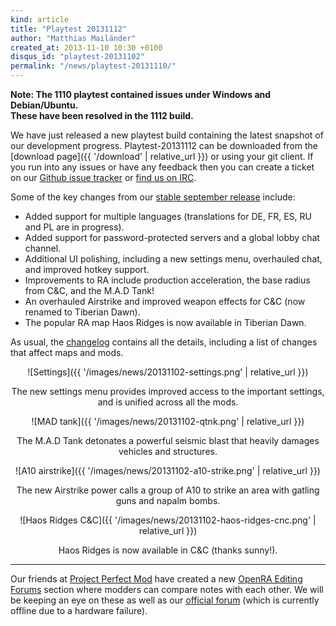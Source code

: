 ```yaml
---
kind: article
title: "Playtest 20131112"
author: "Matthias Mailänder"
created_at: 2013-11-10 10:30 +0100
disqus_id: "playtest-20131102"
permalink: "/news/playtest-20131110/"
---
```


**Note: The 1110 playtest contained issues under Windows and Debian/Ubuntu.**<br />
**These have been resolved in the 1112 build.**

We have just released a new playtest build containing the latest snapshot of our development progress.
Playtest-20131112 can be downloaded from the [download page]({{ '/download' | relative_url }}) or using your git client.
If you run into any issues or have any feedback then you can create a ticket on our [Github issue tracker](http://bugs.open-ra.org) or [find us on IRC](http://webchat.freenode.net/?channels=openra).

Some of the key changes from our [stable september release](http://openra.res0l.net/news/release-20130915/) include:

   - Added support for multiple languages (translations for DE, FR, ES, RU and PL are in progress).
   - Added support for password-protected servers and a global lobby chat channel.
   - Additional UI polishing, including a new settings menu, overhauled chat, and improved hotkey support.
   - Improvements to RA include production acceleration, the base radius from C&C, and the M.A.D Tank!
   - An overhauled Airstrike and improved weapon effects for C&C (now renamed to Tiberian Dawn).
   - The popular RA map Haos Ridges is now available in Tiberian Dawn.

As usual, the [changelog](https://github.com/OpenRA/OpenRA/blob/playtest-20131112/CHANGELOG) contains all the details, including a list of changes that affect maps and mods.

<div style="text-align:center" markdown="1">
![Settings]({{ '/images/news/20131102-settings.png' | relative_url }})

The new settings menu provides improved access to the important settings, and is unified across all the mods.

![MAD tank]({{ '/images/news/20131102-qtnk.png' | relative_url }})

The M.A.D Tank detonates a powerful seismic blast that heavily damages vehicles and structures.

![A10 airstrike]({{ '/images/news/20131102-a10-strike.png' | relative_url }})

The new Airstrike power calls a group of A10 to strike an area with gatling guns and napalm bombs.

![Haos Ridges C&C]({{ '/images/news/20131102-haos-ridges-cnc.png' | relative_url }})

Haos Ridges is now available in C&C (thanks sunny!).
</div>

<hr />

Our friends at [Project Perfect Mod](http://www.ppmsite.com/) have created a new [OpenRA Editing Forums](http://www.ppmsite.com/forum/index.php?f=929) section where modders can compare notes with each other.
We will be keeping an eye on these as well as our [official forum](https://forum.openra.net/) (which is currently offline due to a hardware failure).